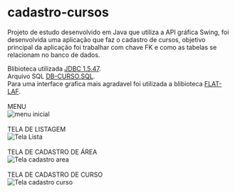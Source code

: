 # cadastro-cursos
Projeto de estudo desenvolvido em Java que utiliza a API gráfica Swing, foi desenvolvida uma aplicação que faz o cadastro de cursos, objetivo principal da aplicação foi trabalhar com chave FK
e como as tabelas se relacionam no banco de dados.
<p>
  Blibioteca utilizada
  <a href="https://downloads.mysql.com/archives/c-j/">JDBC 1.5.47</a>.
  <br>
  Arquivo SQL
  <a href="https://drive.google.com/file/d/1q0WK34hbhbUE7IMh6E3WnrpbsxAYZ_JR/view?usp=sharing">DB-CURSO.SQL</a>.
  <br>
  Para uma interface grafica mais agradavel foi utilizada a blibioteca
  <a href="https://www.formdev.com/flatlaf/">FLAT-LAF</a>.
  <br><br>
  MENU
  <br>
  <img src="https://i.imgur.com/dNDlicg.png" alt="menu inicial">
  <br><br>
  TELA DE LISTAGEM
  <br>
  <img src="https://i.imgur.com/v7PDdau.png" alt="Tela Lista">
  <br><br>
  TELA DE CADASTRO DE ÁREA
  <br>
  <img src="https://i.imgur.com/ZYRsFeg.png" alt="Tela cadastro area">
  <br><br>
  TELA DE CADASTRO DE CURSO
  <br>
  <img src="https://i.imgur.com/9fMSP0K.png" alt="Tela cadastro curso">
</p>
